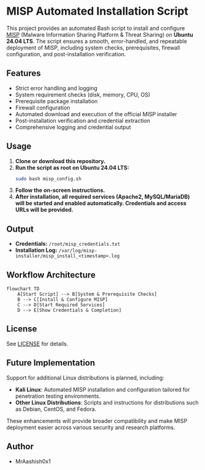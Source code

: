 # MISP Automated Installation Script

This project provides an automated Bash script to install and configure [MISP](https://www.misp-project.org/) (Malware Information Sharing Platform & Threat Sharing) on **Ubuntu 24.04 LTS**. The script ensures a smooth, error-handled, and repeatable deployment of MISP, including system checks, prerequisites, firewall configuration, and post-installation verification.

## Features
- Strict error handling and logging
- System requirement checks (disk, memory, CPU, OS)
- Prerequisite package installation
- Firewall configuration
- Automated download and execution of the official MISP installer
- Post-installation verification and credential extraction
- Comprehensive logging and credential output

## Usage
1. **Clone or download this repository.**
2. **Run the script as root on Ubuntu 24.04 LTS:**
   ```bash
   sudo bash misp_config.sh
   ```
3. **Follow the on-screen instructions.**
4. **After installation, all required services (Apache2, MySQL/MariaDB) will be started and enabled automatically. Credentials and access URLs will be provided.**

## Output
- **Credentials:** `/root/misp_credentials.txt`
- **Installation Log:** `/var/log/misp-installer/misp_install_<timestamp>.log`

## Workflow Architecture

```mermaid
flowchart TD
    A[Start Script] --> B[System & Prerequisite Checks]
    B --> C[Install & Configure MISP]
    C --> D[Start Required Services]
    D --> E[Show Credentials & Completion]
```

## License
See [LICENSE](LICENSE) for details.

## Future Implementation

Support for additional Linux distributions is planned, including:
- **Kali Linux**: Automated MISP installation and configuration tailored for penetration testing environments.
- **Other Linux Distributions**: Scripts and instructions for distributions such as Debian, CentOS, and Fedora.

These enhancements will provide broader compatibility and make MISP deployment easier across various security and research platforms.

## Author
- MrAashish0x1
